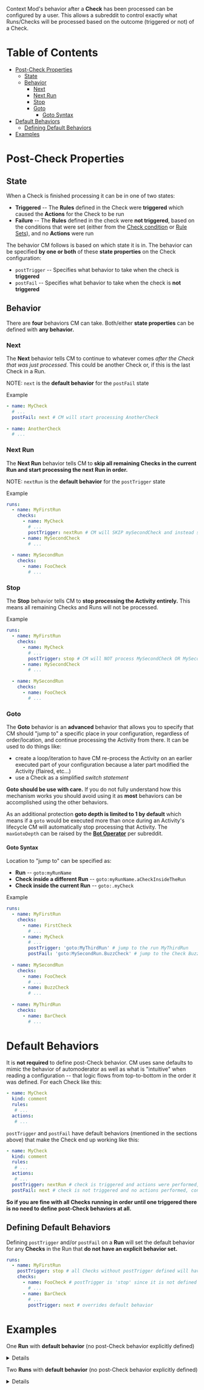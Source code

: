 Context Mod's behavior after a **Check** has been processed can be configured by a user. This allows a subreddit to control exactly what Runs/Checks will be processed based on the outcome (triggered or not) of a Check.

# Table of Contents

- [Post-Check Properties](#post-check-properties)
    * [State](#state)
    * [Behavior](#behavior)
        + [Next](#next)
        + [Next Run](#next-run)
        + [Stop](#stop)
        + [Goto](#goto)
            - [Goto Syntax](#goto-syntax)
- [Default Behaviors](#default-behaviors)
    * [Defining Default Behaviors](#defining-default-behaviors)
- [Examples](#examples)

# Post-Check Properties

## State

When a Check is finished processing it can be in one of two states:

* **Triggered** -- The **Rules** defined in the Check were **triggered** which caused the **Actions** for the Check to be run
* **Failure** -- The **Rules** defined in the check were **not triggered**, based on the conditions that were set (either from the [Check condition](/docs/README.md#Checks) or [Rule Sets](/docs/examples/advancedConcepts/README.md#Rule-Sets)), and no **Actions** were run

The behavior CM follows is based on which state it is in. The behavior can be specified **by one or both** of these **state properties** on the Check configuration:

* `postTrigger` -- Specifies what behavior to take when the check is **triggered**
* `postFail` -- Specifies what behavior to take when the check is **not triggered**

## Behavior

There are **four** behaviors CM can take. Both/either **state properties** can be defined with **any behavior.**

### Next

The **Next** behavior tells CM to continue to whatever comes *after the Check that was just processed.* This could be another Check or, if this is the last Check in a Run.

NOTE: `next` is the **default behavior** for the `postFail` state

Example

```yaml
- name: MyCheck
  # ...
  postFail: next # CM will start processing AnotherCheck
  
- name: AnotherCheck
  # ...
```

### Next Run

The **Next Run** behavior tells CM to **skip all remaining Checks in the current Run and start processing the next Run in order.**

NOTE: `nextRun` is the **default behavior** for the `postTrigger` state

Example

```yaml
runs:
  - name: MyFirstRun
    checks:
      - name: MyCheck
        # ...
        postTrigger: nextRun # CM will SKIP mySecondCheck and instead start processing MySecondRun
      - name: MySecondCheck
        # ...
        
  - name: MySecondRun
    checks:
      - name: FooCheck
        # ...
```

### Stop

The **Stop** behavior tells CM to **stop processing the Activity entirely.** This means all remaining Checks and Runs will not be processed.

Example

```yaml
runs:
  - name: MyFirstRun
    checks:
      - name: MyCheck
        # ...
        postTrigger: stop # CM will NOT process MySecondCheck OR MySecondRun. The activity is "done" being processed at this point
      - name: MySecondCheck
        # ...
        
  - name: MySecondRun
    checks:
      - name: FooCheck
        # ...
```

### Goto

The **Goto** behavior is an **advanced** behavior that allows you to specify that CM should "jump to" a specific place in your configuration, regardless of order/location, and continue processing the Activity from there. It can be used to do things like:

* create a loop/iteration to have CM re-process the Activity on an earlier executed part of your configuration because a later part modified the Activity (flaired, etc...)
* use a Check as a simplified *switch statement*

**Goto should be use with care.** If you do not fully understand how this mechanism works you should avoid using it as **most** behaviors can be accomplished using the other behaviors. 

As an additional protection **goto depth is limited to 1 by default** which means if a `goto` would be executed more than once during an Activity's lifecycle CM will automatically stop processing that Activity. The `maxGotoDepth` can be raised by the [**Bot Operator**](/docs/gettingStartedOperator.md) per subreddit.

#### Goto Syntax

Location to "jump to" can be specified as:

* **Run** -- `goto:myRunName`
* **Check inside a different Run** -- `goto:myRunName.aCheckInsideTheRun`
* **Check inside the current Run** -- `goto:.myCheck`

Example

```yaml
runs:
  - name: MyFirstRun
    checks:
      - name: FirstCheck
        # ...
      - name: MyCheck
        # ...
        postTrigger: 'goto:MyThirdRun' # jump to the run MyThirdRun
        postFail: 'goto:MySecondRun.BuzzCheck' # jump to the Check BuzzCheck inside the Run MySecondRun
        
  - name: MySecondRun
    checks:
      - name: FooCheck
        # ...
      - name: BuzzCheck
        # ...
        
  - name: MyThirdRun
    checks:
      - name: BarCheck
        # ...
```

# Default Behaviors

It is **not required** to define post-Check behavior. CM uses sane defaults to mimic the behavior of automoderator as well as what is "intuitive" when reading a configuration -- that logic flows from top-to-bottom in the order it was defined. For each Check like this:

```yaml
- name: MyCheck
  kind: comment
  rules: 
   # ...
  actions:
   # ...
```

`postTrigger` and `postFail` have default behaviors (mentioned in the sections above) that make the Check end up working like this:

```yaml
- name: MyCheck
  kind: comment
  rules: 
   # ...
  actions:
   # ...
  postTrigger: nextRun # check is triggered and actions were performed, skip remaining checks and go to the next Run
  postFail: next # check is not triggered and no actions performed, continue to the next check in this Run
```

**So if you are fine with all Checks running in order until one triggered there is no need to define post-Check behaviors at all.**

## Defining Default Behaviors

Defining `postTrigger` and/or `postFail` on a **Run** will set the default behavior for any **Checks** in the Run that **do not have an explicit behavior set.**

```yaml
runs:
  - name: MyFirstRun
    postTrigger: stop # all Checks without postTrigger defined will have 'stop' as their behavior
    checks:
      - name: FooCheck # postTrigger is 'stop' since it is not defined
        # ...
      - name: BarCheck
        # ...
        postTrigger: next # overrides default behavior
```

# Examples

One **Run** with **default behavior** (no post-Check behavior explicitly defined)

<details>

```mermaid
flowchart TB
    subgraph spam ["(Run) Spam"]
        b1["(Check) self-promotion"] -- "postFail: next" -->b2
        b2["(Check) repeat spam"] -- "postFail: next" --> b3
        b3["(Check) Good user"]
    end
    b1 -- "postTrigger: nextRun" --> finish
    b2 -- "postTrigger: nextRun" --> finish
    b3 -- "postFail: next" --> finish
    b3 -- "postTrigger: nextRun" --> finish
    finish[Processing Finished]
```

</details>

Two **Runs** with **default behavior** (no post-Check behavior explicitly defined)

<details>

```mermaid
flowchart TB
    subgraph flair ["(Run) Flairing"]
        a1["(Check) Flair Submission based on history"]-- "postFail: next" -->a2
        a2["(Check) Flair Submission based on user profile"] -- "postFail: next" --> a3
        a3["(Check) Flair Submission based on self text"]
    end
    a1 -- "postTrigger: nextRun" --> b1
    a2 -- "postTrigger: nextRun" --> b1
    a3 -- "postFail: next" --> b1
    a3 -- "postTrigger: nextRun" --> b1
    subgraph spam ["(Run) Spam"]
        b1["(Check) self-promotion"] -- "postFail: next" -->b2
        b2["(Check) repeat spam"] -- "postFail: next" --> b3
        b3["(Check) Good user"]
    end
    b1 -- "postTrigger: nextRun" --> finish
    b2 -- "postTrigger: nextRun" --> finish
    b3 -- "postFail: next" --> finish
    b3 -- "postTrigger: nextRun" --> finish
    finish[Processing Finished]
```

</details>
